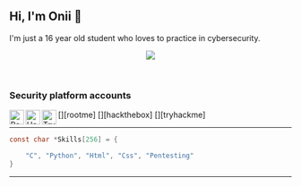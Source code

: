 ## Hi, I'm Onii 👋

I'm just a 16 year old student who loves to practice in cybersecurity. <br>

<p align="center">
    <img src="/home/oni/github/banner.gif">
</p>
<br>

### Security platform accounts

[<img align="left" alt="Root-me" width="26px" src="https://www.google.com/url?sa=i&url=https%3A%2F%2Fwww.root-me.org%2F&psig=AOvVaw3MCq3_e2KsWsbPFmfjn_KY&ust=1633442917979000&source=images&cd=vfe&ved=0CAkQjRxqFwoTCNjG1Zn3sPMCFQAAAAAdAAAAABAD" />][rootme]
[<img align="left" alt="HackTheBox" width="26px" src="https://www.google.com/url?sa=i&url=https%3A%2F%2Fwww.glassdoor.com%2FOverview%2FWorking-at-Hack-The-Box-EI_IE3278909.11%2C23.htm&psig=AOvVaw1x4dBvA39XcAjkvb6rETjv&ust=1633442938893000&source=images&cd=vfe&ved=0CAkQjRxqFwoTCODquKP3sPMCFQAAAAAdAAAAABAD" />][hackthebox]
[<img align="left" alt="TryHackMe" width="26px" src="https://www.google.com/url?sa=i&url=https%3A%2F%2Ftryhackme.com%2F&psig=AOvVaw3pr4ubiAo3UC8EHVqurlQ9&ust=1633442960463000&source=images&cd=vfe&ved=0CAkQjRxqFwoTCJiiuq33sPMCFQAAAAAdAAAAABAD" />][tryhackme]

---

```c
const char *Skills[256] = {

    "C", "Python", "Html", "Css", "Pentesting"
}
```

---